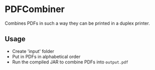 # PDFCombiner

Combines PDFs in such a way they can be printed in a duplex printer.

## Usage
- Create 'input' folder
- Put in PDFs in alphabetical order
- Run the compiled JAR to combine PDFs into `output.pdf`
